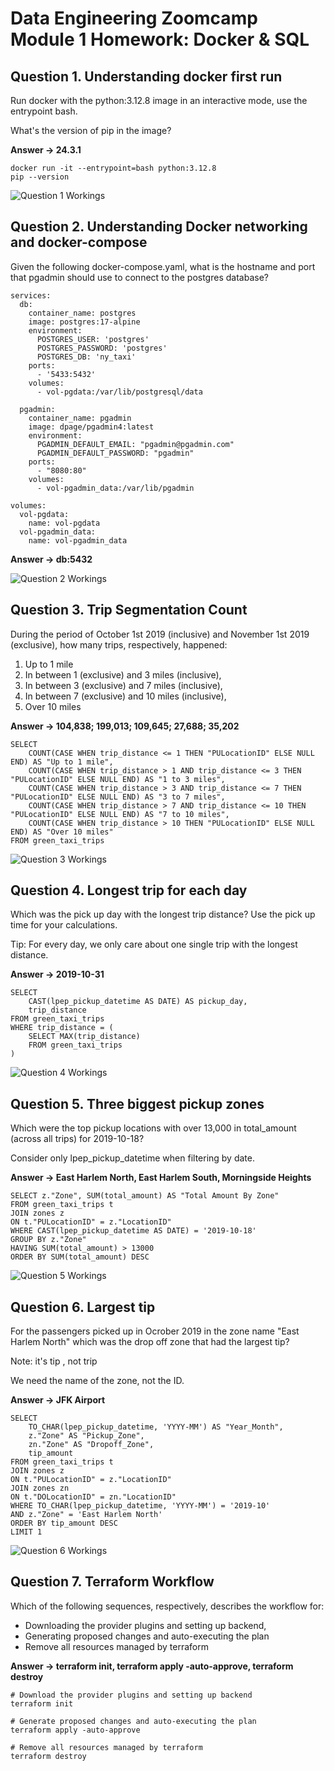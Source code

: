 # Data Engineering Zoomcamp Module 1 Homework: Docker & SQL

## Question 1. Understanding docker first run
Run docker with the python:3.12.8 image in an interactive mode, use the entrypoint bash.

What's the version of pip in the image?

**Answer -> 24.3.1**
```
docker run -it --entrypoint=bash python:3.12.8
pip --version
```

![Question 1 Workings](https://github.com/AlbertPKW/data-engineering-zoomcamp-myhomework/blob/main/images/Question%201.jpg)


## Question 2. Understanding Docker networking and docker-compose
Given the following docker-compose.yaml, what is the hostname and port that pgadmin should use to connect to the postgres database?

```
services:
  db:
    container_name: postgres
    image: postgres:17-alpine
    environment:
      POSTGRES_USER: 'postgres'
      POSTGRES_PASSWORD: 'postgres'
      POSTGRES_DB: 'ny_taxi'
    ports:
      - '5433:5432'
    volumes:
      - vol-pgdata:/var/lib/postgresql/data

  pgadmin:
    container_name: pgadmin
    image: dpage/pgadmin4:latest
    environment:
      PGADMIN_DEFAULT_EMAIL: "pgadmin@pgadmin.com"
      PGADMIN_DEFAULT_PASSWORD: "pgadmin"
    ports:
      - "8080:80"
    volumes:
      - vol-pgadmin_data:/var/lib/pgadmin  

volumes:
  vol-pgdata:
    name: vol-pgdata
  vol-pgadmin_data:
    name: vol-pgadmin_data
```

**Answer -> db:5432**

![Question 2 Workings](https://github.com/AlbertPKW/data-engineering-zoomcamp-myhomework/blob/main/images/Question%202.jpg)


## Question 3. Trip Segmentation Count

During the period of October 1st 2019 (inclusive) and November 1st 2019 (exclusive), how many trips, respectively, happened:

1. Up to 1 mile
2. In between 1 (exclusive) and 3 miles (inclusive),
3. In between 3 (exclusive) and 7 miles (inclusive),
4. In between 7 (exclusive) and 10 miles (inclusive),
5. Over 10 miles

**Answer -> 104,838; 199,013; 109,645; 27,688; 35,202**

```
SELECT 
	COUNT(CASE WHEN trip_distance <= 1 THEN "PULocationID" ELSE NULL END) AS "Up to 1 mile",
	COUNT(CASE WHEN trip_distance > 1 AND trip_distance <= 3 THEN "PULocationID" ELSE NULL END) AS "1 to 3 miles",
	COUNT(CASE WHEN trip_distance > 3 AND trip_distance <= 7 THEN "PULocationID" ELSE NULL END) AS "3 to 7 miles",
	COUNT(CASE WHEN trip_distance > 7 AND trip_distance <= 10 THEN "PULocationID" ELSE NULL END) AS "7 to 10 miles",
	COUNT(CASE WHEN trip_distance > 10 THEN "PULocationID" ELSE NULL END) AS "Over 10 miles"
FROM green_taxi_trips
```

![Question 3 Workings](https://github.com/AlbertPKW/data-engineering-zoomcamp-myhomework/blob/main/images/Question%203%20updated.jpg)


## Question 4. Longest trip for each day
Which was the pick up day with the longest trip distance? Use the pick up time for your calculations.

Tip: For every day, we only care about one single trip with the longest distance.

**Answer -> 2019-10-31**

```
SELECT 
	CAST(lpep_pickup_datetime AS DATE) AS pickup_day, 
	trip_distance
FROM green_taxi_trips
WHERE trip_distance = (
	SELECT MAX(trip_distance)
	FROM green_taxi_trips
)
```

![Question 4 Workings](https://github.com/AlbertPKW/data-engineering-zoomcamp-myhomework/blob/main/images/Question%204.jpg)


## Question 5. Three biggest pickup zones
Which were the top pickup locations with over 13,000 in total_amount (across all trips) for 2019-10-18?

Consider only lpep_pickup_datetime when filtering by date.

**Answer -> East Harlem North, East Harlem South, Morningside Heights**

```
SELECT z."Zone", SUM(total_amount) AS "Total Amount By Zone"
FROM green_taxi_trips t
JOIN zones z
ON t."PULocationID" = z."LocationID"
WHERE CAST(lpep_pickup_datetime AS DATE) = '2019-10-18'
GROUP BY z."Zone"
HAVING SUM(total_amount) > 13000
ORDER BY SUM(total_amount) DESC
```

![Question 5 Workings](https://github.com/AlbertPKW/data-engineering-zoomcamp-myhomework/blob/main/images/Question%205.jpg)


## Question 6. Largest tip
For the passengers picked up in Ocrober 2019 in the zone name "East Harlem North" which was the drop off zone that had the largest tip?

Note: it's tip , not trip

We need the name of the zone, not the ID.

**Answer -> JFK Airport**

```
SELECT
	TO_CHAR(lpep_pickup_datetime, 'YYYY-MM') AS "Year_Month",
	z."Zone" AS "Pickup_Zone",
	zn."Zone" AS "Dropoff_Zone",
	tip_amount
FROM green_taxi_trips t
JOIN zones z
ON t."PULocationID" = z."LocationID"
JOIN zones zn
ON t."DOLocationID" = zn."LocationID"
WHERE TO_CHAR(lpep_pickup_datetime, 'YYYY-MM') = '2019-10'
AND z."Zone" = 'East Harlem North'
ORDER BY tip_amount DESC
LIMIT 1
```

![Question 6 Workings](https://github.com/AlbertPKW/data-engineering-zoomcamp-myhomework/blob/main/images/Question%206.jpg)


## Question 7. Terraform Workflow
Which of the following sequences, respectively, describes the workflow for:

- Downloading the provider plugins and setting up backend,
- Generating proposed changes and auto-executing the plan
- Remove all resources managed by terraform

**Answer -> terraform init, terraform apply -auto-approve, terraform destroy**

```
# Download the provider plugins and setting up backend
terraform init

# Generate proposed changes and auto-executing the plan
terraform apply -auto-approve

# Remove all resources managed by terraform
terraform destroy
```

